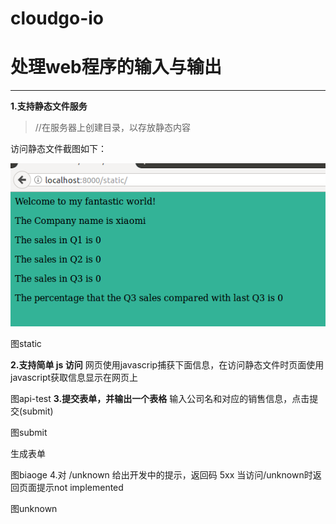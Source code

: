 
# cloudgo-io

# 处理web程序的输入与输出
------
**1.支持静态文件服务**
> //在服务器上创建目录，以存放静态内容

访问静态文件截图如下：


 ![image](https://github.com/YlingMA/cloudgo-io/raw/master/image/static.png)
 
图static

**2.支持简单 js 访问**
网页使用javascrip捕获下面信息，在访问静态文件时页面使用javascript获取信息显示在网页上


图api-test
**3.提交表单，并输出一个表格**
输入公司名和对应的销售信息，点击提交(submit)



图submit

生成表单



图biaoge
4.对 /unknown 给出开发中的提示，返回码 5xx
当访问/unknown时返回页面提示not implemented


图unknown
